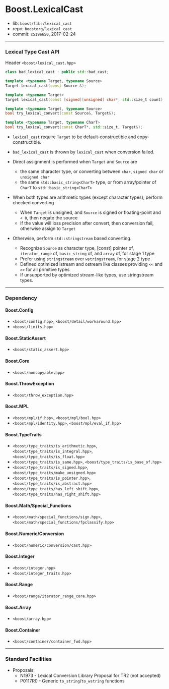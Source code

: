 # Boost.LexicalCast

* lib: `boost/libs/lexical_cast`
* repo: `boostorg/lexical_cast`
* commit: `c519e650`, 2017-02-24

------
### Lexical Type Cast API

Header `<boost/lexical_cast.hpp>`

```c++
class bad_lexical_cast : public std::bad_cast;

template <typename Target, typename Source>
Target lexical_cast(const Source &);

template <typename Target>
Target lexical_cast(const [signed][unsigned] char*, std::size_t count);

template <typename Target, typename Source>
bool try_lexical_convert(const Source&, Target&);

template <typename Target, typename CharT>
bool try_lexical_convert(const CharT*, std::size_t, Target&);
```

* `lexical_cast` require `Target` to be default-constructible and copy-constructible.
* `bad_lexical_cast` is thrown by `lexical_cast` when conversion failed.

* Direct assignment is performed when `Target` and `Source` are
  * the same character type, or converting between `char`, `signed char` or `unsigned char`
  * the same `std::basic_string<CharT>` type, or from array/pointer of `CharT` to `std::basic_string<CharT>`
* When both types are arithmetic types (except character types), perform checked converting
  * When `Target` is unsigned, and `Source` is signed or floating-point and `< 0`, then negate the source
  * If the value will loss precision after convert, then conversion fail, otherwise assign to `Target`
* Otherwise, perform `std::stringstream` based converting.
  * Recognize `Source` as character type, [const] pointer of, `iterator_range` of, `basic_string` of, and `array` of, for stage 1 type
  * Prefer using `stringstream` over `wstringstream`, for stage 2 type
  * Defined optimized istream and ostream like classes providing `<<` and `>>` for all primitive types
  * If unsupported by optimized stream-like types, use stringstream types.

------
### Dependency

#### Boost.Config

* `<boost/config.hpp>`, `<boost/detail/workaround.hpp>`
* `<boost/limits.hpp>`

#### Boost.StaticAssert

* `<boost/static_assert.hpp>`

#### Boost.Core

* `<boost/noncopyable.hpp>`

#### Boost.ThrowException

* `<boost/throw_exception.hpp>`

#### Boost.MPL

* `<boost/mpl/if.hpp>`, `<boost/mpl/bool.hpp>`
* `<boost/mpl/identity.hpp>`, `<boost/mpl/eval_if.hpp>`

#### Boost.TypeTraits

* `<boost/type_traits/is_arithmetic.hpp>`, `<boost/type_traits/is_integral.hpp>`, `<boost/type_traits/is_float.hpp>`
* `<boost/type_traits/is_same.hpp>`, `<boost/type_traits/is_base_of.hpp>`
* `<boost/type_traits/is_signed.hpp>`, `<boost/type_traits/make_unsigned.hpp>`
* `<boost/type_traits/is_pointer.hpp>`, `<boost/type_traits/is_abstract.hpp>`
* `<boost/type_traits/has_left_shift.hpp>`, `<boost/type_traits/has_right_shift.hpp>`

#### Boost.Math/Special_Functions

* `<boost/math/special_functions/sign.hpp>`, `<boost/math/special_functions/fpclassify.hpp>`

#### Boost.Numeric/Conversion

* `<boost/numeric/conversion/cast.hpp>`

#### Boost.Integer

* `<boost/integer.hpp>`
* `<boost/integer_traits.hpp>`

#### Boost.Range

* `<boost/range/iterator_range_core.hpp>`

#### Boost.Array

* `<boost/array.hpp>`

#### Boost.Container

* `<boost/container/container_fwd.hpp>`

------
### Standard Facilities

* Proposals:
  * N1973 - Lexical Conversion Library Proposal for TR2 (not accepted)
  * P0117R0 - Generic `to_string`/`to_wstring` functions
